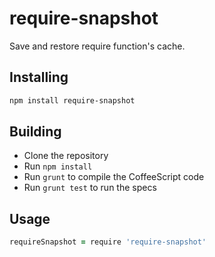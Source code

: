 # require-snapshot

Save and restore require function's cache.

## Installing

```sh
npm install require-snapshot
```

## Building
  * Clone the repository
  * Run `npm install`
  * Run `grunt` to compile the CoffeeScript code
  * Run `grunt test` to run the specs

## Usage

```coffeescript
requireSnapshot = require 'require-snapshot'
```
